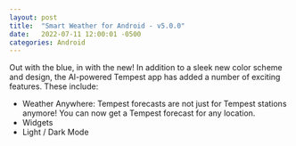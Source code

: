 ```yaml
---
layout: post
title:  "Smart Weather for Android - v5.0.0"
date:   2022-07-11 12:00:01 -0500
categories: Android
---
```


Out with the blue, in with the new! In addition to a sleek new color scheme and design, the AI-powered Tempest app has added a number of exciting features. These include:

- Weather Anywhere: Tempest forecasts are not just for Tempest stations anymore! You can now get a Tempest forecast for any location.
- Widgets
- Light / Dark Mode
